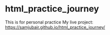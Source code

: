 # html_practice_journey
This is for personal practice
My live project: https://samjubair.github.io/html_practice_journey/
